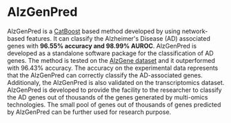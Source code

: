 # AlzGenPred
AlzGenPred is a [CatBoost](https://catboost.ai/) based method developed by using network-based features. It can classify the Alzheimer's Disease (AD) associated genes with <b>96.55% accuracy and 98.99% AUROC</b>. AlzGenPred is developed as a standalone software package for the classification of AD genes. The method is tested on the [AlzGene dataset](http://www.alzgene.org/) and it outperformed with 96.43% accuracy. The accuracy on the experimental data represents that the AlzGenPred can correctly classify the AD-associated genes. Additionaly, the AlzGenPred is also validated on the transcriptomics dataset. AlzGenPred is developed to provide the facility to the researcher to classify the AD genes out of thousands of the genes generated by multi-omics technologies. The small pool of genes out of thousands of genes predicted by AlzGenPred can be further used for research purpose.
